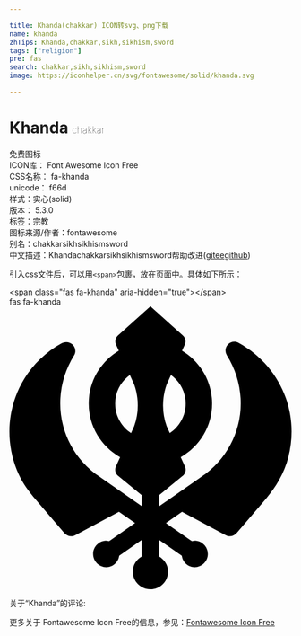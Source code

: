```yaml
---

title: Khanda(chakkar) ICON转svg、png下载
name: khanda
zhTips: Khanda,chakkar,sikh,sikhism,sword
tags: ["religion"]
pre: fas
search: chakkar,sikh,sikhism,sword
image: https://iconhelper.cn/svg/fontawesome/solid/khanda.svg

---
```


# Khanda  <small style="font-size: 60%;font-weight: 100">chakkar</small>


<div class="detail-page">
<p>
<span><span class="badge-success badge">免费图标</span> </span>
<br/>
<span>
ICON库：
<span class="badge-secondary badge">Font Awesome Icon Free</span> 
</span>
<br/>
<span>
CSS名称：
<span class="badge-secondary badge">fa-khanda</span> 
</span>
<br/>
<span>
unicode：
<span class="badge-secondary badge">f66d</span> 
<copy-btn content='f66d' btn-title=""></copy-btn>
<copy-btn :content='String.fromCodePoint(parseInt("f66d", 16))' btn-title="复制U"></copy-btn>
</span><br/><span>样式：<span class="badge-light badge">实心(solid)</span></span>
<br/>
<span>
版本：
<span class="badge-secondary badge">5.3.0</span> 
</span><br/><span>标签：<span class="badge-light badge"><router-link to="/tags/religion.html">宗教</router-link></span></span>
<br/>
<span>图标来源/作者：<span class="badge-light badge">fontawesome</span></span> 
<br/>
<span>别名：<span class="badge-light badge">chakkar</span><span class="badge-light badge">sikh</span><span class="badge-light badge">sikhism</span><span class="badge-light badge">sword</span></span><br/><span class="zh-detail">中文描述：<span class="badge-primary badge">Khanda</span><span class="badge-primary badge">chakkar</span><span class="badge-primary badge">sikh</span><span class="badge-primary badge">sikhism</span><span class="badge-primary badge">sword</span><span class="help-link"><span>帮助改进</span>(<a href="https://gitee.com/liuwave/icon-helper/edit/master/json/fontawesome/solid/khanda.json" target="_blank" rel="noopener noreferrer">gitee</a><a href="https://github.com/liuwave/icon-helper/edit/master/json/fontawesome/solid/khanda.json" target="_blank" rel="noopener noreferrer">github</a></span>)</span><br/>
</p>
</div>
<div class="alert alert-dark">
  <i class="fas fa-khanda fa-xs"></i>
  <i class="fas fa-khanda fa-sm"></i>
  <i class="fas fa-khanda fa-lg"></i>
  <i class="fas fa-khanda fa-2x"></i>
  <i class="fas fa-khanda fa-3x"></i>
  <i class="fas fa-khanda fa-5x"></i>
  <i class="fas fa-khanda fa-7x"></i>
</div>
<div>
  <p>引入css文件后，可以用<code>&lt;span&gt;</code>包裹，放在页面中。具体如下所示：    
  </p>
  <div class="alert alert-primary" style="font-size: 14px">
    &lt;span class="fas fa-khanda" aria-hidden="true"&gt;&lt;/span&gt;
    <copy-btn content='<span class="fas fa-khanda" aria-hidden="true"></span>'></copy-btn>
  </div>
  <div class="alert alert-secondary">
    <i class="fas fa-khanda"
    style="font-size: 24px"
    aria-hidden="true"></i> fas fa-khanda
    <copy-btn content="fas fa-khanda" btn-title="复制图标名称"></copy-btn>
  </div>
</div>
<div id="svg" class="svg-wrap">
<svg xmlns="http://www.w3.org/2000/svg" viewBox="0 0 512 512"><path d="M415.81 66c-6.37-3.5-14.37-2.33-19.36 3.02a15.974 15.974 0 0 0-1.91 19.52c16.49 26.16 25.2 56.39 25.2 87.41-.19 53.25-26.77 102.69-71.27 132.41l-76.63 53.35v-20.1l44.05-36.09c3.92-4.2 5-10.09 2.81-15.28L310.85 273c33.84-19.26 56.94-55.25 56.94-96.99 0-40.79-22.02-76.13-54.59-95.71l5.22-11.44c2.34-5.53.93-11.83-3.57-16.04L255.86 0l-58.99 52.81c-4.5 4.21-5.9 10.51-3.57 16.04l5.22 11.44c-32.57 19.58-54.59 54.93-54.59 95.72 0 41.75 23.09 77.73 56.94 96.99l-7.85 17.24c-2.19 5.18-1.1 11.07 2.81 15.28l44.05 36.09v19.9l-76.59-53.33C119.02 278.62 92.44 229.19 92.26 176c0-31.08 8.71-61.31 25.2-87.47 3.87-6.16 2.4-13.77-2.59-19.08-5-5.34-13.68-6.2-20.02-2.7C16.32 109.6-22.3 205.3 13.36 295.99c7.07 17.99 17.89 34.38 30.46 49.06l55.97 65.36c4.87 5.69 13.04 7.24 19.65 3.72l79.35-42.23L228 392.23l-47.08 32.78c-1.67-.37-3.23-1.01-5.01-1.01-13.25 0-23.99 10.74-23.99 24 0 13.25 10.74 24 23.99 24 12.1 0 21.69-9.11 23.33-20.76l40.63-28.28v29.95c-9.39 5.57-15.99 15.38-15.99 27.1 0 17.67 14.32 32 31.98 32s31.98-14.33 31.98-32c0-11.71-6.61-21.52-15.99-27.1v-30.15l40.91 28.48C314.41 462.89 324 472 336.09 472c13.25 0 23.99-10.75 23.99-24 0-13.26-10.74-24-23.99-24-1.78 0-3.34.64-5.01 1.01L284 392.23l29.21-20.34 79.35 42.23c6.61 3.52 14.78 1.97 19.65-3.71l52.51-61.31c18.87-22.02 34-47.5 41.25-75.59 21.62-83.66-16.45-167.27-90.16-207.51zm-95.99 110c0 22.3-11.49 41.92-28.83 53.38l-5.65-12.41c-8.75-24.52-8.75-51.04 0-75.56l7.83-17.18c16.07 11.65 26.65 30.45 26.65 51.77zm-127.93 0c0-21.32 10.58-40.12 26.66-51.76l7.83 17.18c8.75 24.52 8.75 51.03 0 75.56l-5.65 12.41c-17.34-11.46-28.84-31.09-28.84-53.39z"/></svg>
</div>
<detail full-name='fa-khanda'></detail>
<div>
<p>关于“Khanda”的评论:</p>
</div>
<Vssue title="关于“Khanda”的评论" ></Vssue>    
<div><p>更多关于  Fontawesome Icon Free的信息，参见：<a target="_blank" href="https://iconhelper.cn/fontawesome.html">Fontawesome Icon Free</a>
</p></div>
